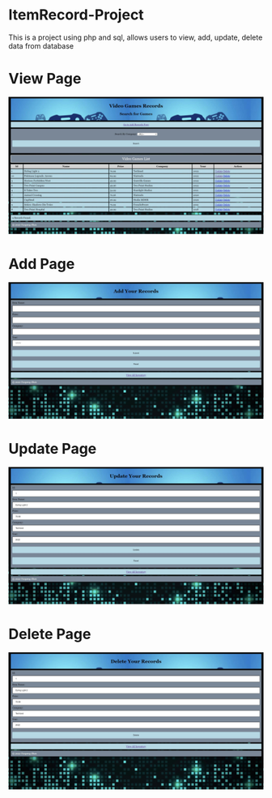 # ItemRecord-Project

This is a project using php and sql, allows users to view, add, update, delete data from database

# View Page

![](images/index.jpg)

# Add Page

![](images/add.jpg)

# Update Page

![](images/update.jpg)

# Delete Page

![](images/delete.jpg)
